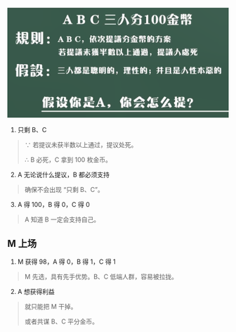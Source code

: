 ![1569588816466](帝王为啥要杀有功之臣？.assets/1569588816466.png)

1. 只剩 B、C

> ∵ 若提议未获半数以上通过，提议处死。
>
> ∴ B 必死，C 拿到 100 枚金币。

2. A 无论说什么提议，B 都必须支持

> 确保不会出现 “只剩 B、C”。

3. A 得 100，B 得 0，C 得 0

> A 知道 B 一定会支持自己。

## M 上场

1. M 获得 98，A 得 0，B 得 1，C 得 1

> M 先选，具有先手优势。B、C 低端人群，容易被拉拢。

2. A 想获得利益

> 就只能把 M 干掉。
>
> 或者共谋 B、C 平分金币。

